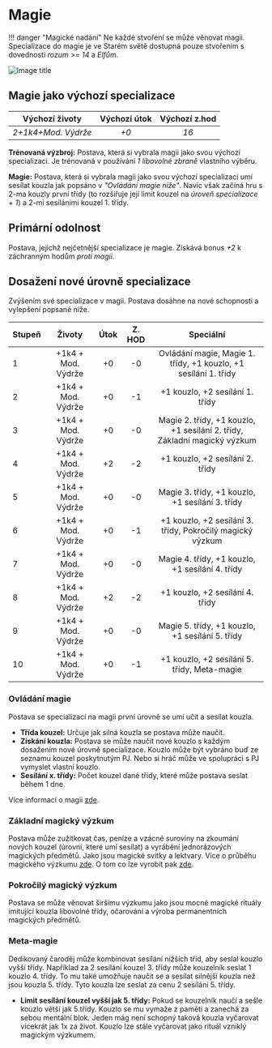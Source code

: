 # Magie

!!! danger "Magické nadání"
    Ne každé stvoření se může věnovat magii. Specializace do magie je ve Starém světě dostupná pouze stvořením s dovedností *rozum >= 14* a *Elfům*.

![Image title](/assets/classes/Wizard.jpeg)

## Magie jako výchozí specializace

|   Výchozí životy    | Výchozí útok | Výchozí z.hod |
| :-----------------: | :----------: | :-----------: |
| *2+1k4+Mod. Výdrže* |     *+0*     |     *16*      |

**Trénovaná výzbroj:** Postava, která si vybrala magii jako svou výchozí specializaci. Je trénovaná v používání *1 libovolné zbraně* vlastního výběru.

**Magie:** Postava, která si vybrala magii jako svou výchozí specializaci umí sesílat kouzla jak popsáno v *"Ovládání magie níže"*. Navíc však začíná hru s 2-ma kouzly první třídy (to rozšiřuje její limit kouzel na *úroveň specializace + 1*) a 2-mi sesíláními kouzel 1. třídy.

## Primární odolnost

Postava, jejichž nejčetnější specializace je magie. Získává bonus *+2* k záchranným hodům *proti magii*.

## Dosažení nové úrovně specializace

Zvýšením své specializace v magii. Postava dosáhne na nové schopnosti a vylepšení popsané níže.

| Stupeň |       Životy       | Útok | Z. HOD |                          Speciální                           |
| :----- | :----------------: | :--: | :----: | :----------------------------------------------------------: |
| 1      | +1k4 + Mod. Výdrže |  +0  |   -0   | Ovládání magie, Magie 1. třídy, +1 kouzlo, +1 sesílání 1. třídy |
| 2      | +1k4 + Mod. Výdrže |  +0  |   -1   |               +1 kouzlo, +2 sesílání 1. třídy                |
| 3      | +1k4 + Mod. Výdrže |  +0  |   -0   | Magie 2. třídy, +1 kouzlo, +1 sesílání 2. třídy, Základní magický výzkum |
| 4      | +1k4 + Mod. Výdrže |  +2  |   -2   |               +1 kouzlo, +2 sesílání 2. třídy                |
| 5      | +1k4 + Mod. Výdrže |  +0  |   -0   |       Magie 3. třídy, +1 kouzlo, +1 sesílání 3. třídy        |
| 6      | +1k4 + Mod. Výdrže |  +0  |   -1   |  +1 kouzlo, +2 sesílání 3. třídy, Pokročilý magický výzkum   |
| 7      | +1k4 + Mod. Výdrže |  +0  |   -0   |       Magie 4. třídy, +1 kouzlo, +1 sesílání 4. třídy        |
| 8      | +1k4 + Mod. Výdrže |  +2  |   -2   |               +1 kouzlo, +2 sesílání 4. třídy                |
| 9      | +1k4 + Mod. Výdrže |  +0  |   -0   |       Magie 5. třídy, +1 kouzlo, +1 sesílání 5. třídy        |
| 10     | +1k4 + Mod. Výdrže |  +0  |   -1   |         +1 kouzlo, +2 sesílání 5. třídy, Meta-magie          |

### Ovládání magie

Postava se specializací na magii první úrovně se umí učit a sesílat kouzla.

- **Třída kouzel:** Určuje jak silná kouzla se postava může naučit.
- **Získání kouzla:** Postava se může naučit nové kouzlo s každým dosažením nové úrovně specializace. Kouzlo může být vybráno buď ze seznamu kouzel poskytnutým PJ. Nebo si hráč může ve spolupráci s PJ vymyslet vlastní kouzlo.
- **Sesílání x. třídy:** Počet kouzel dané třídy, které může postava seslat během 1 dne.

Více informací o magii [zde](/Starý%20svět%20%28Zasazení%29/magic/).

### Základní magický výzkum

Postava může zužitkovat čas, peníze a vzácné suroviny na zkoumání nových kouzel (úrovní, které umí sesílat) a vyrábění jednorázových magických předmětů. Jako jsou magické svitky a lektvary. Více o průběhu magického výzkumu [zde](/Pravidla%20a%20procedury/Downtime/). O tom co lze vyrobit pak [zde](/Starý%20svět%20%28Zasazení%29/magic/).

### Pokročilý magický výzkum

Postava se může věnovat širšímu výzkumu jako jsou mocné magické rituály imitující kouzla libovolné třídy, očarování a výroba permanentních magických předmětů.

### Meta-magie

Dedikovaný čaroděj může kombinovat sesílání nižších tříd, aby seslal kouzlo vyšší třídy. Například za 2 sesílání kouzel 3. třídy může kouzelník seslat 1 kouzlo 4. třídy. To mu také umožňuje naučit se a sesílat silnější kouzla než jsou kouzla 5. třídy. Tyto kouzla lze seslat za cenu 2 sesílání 5. třídy.

- **Limit sesílání kouzel vyšší jak 5. třídy:** Pokud se kouzelník naučí a sešle kouzlo větší jak 5.třídy. Kouzlo se mu vymaže z paměti a zanechá za sebou mentální blok. Jeden mág není schopný taková kouzla vyčarovat vícekrát jak 1x za život. Kouzlo lze stále vyčarovat jako rituál vzniklý magickým výzkumem.
